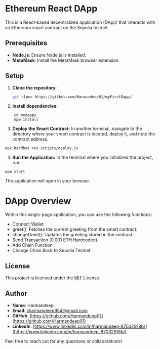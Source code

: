 # Ethereum React DApp

This is a React-based decentralized application (DApp) that interacts with an Ethereum smart contract on the Sepolia testnet.

## Prerequisites

- **Node.js**: Ensure Node.js is installed.
- **MetaMask**: Install the MetaMask browser extension.

## Setup

1. **Clone the repository**:

   ```bash
   git clone https://github.com/Harmandeep01/myFirstDapp/
   ```

2. **Install dependencies:** 
```
    cd mydapps
    npm install
```
3. **Deploy the Smart Contract:**
In another terminal, navigate to the directory where your smart contract is located, deploy it, and note the contract address.
```
npx hardhat run scripts/deploy.js
```

4. **Run the Application:**
In the terminal where you initialized the project, run:
```
npm start
```
The application will open in your browser.

# DApp Overview
Within this single-page application, you can use the following functions:

* Connect Wallet.
* greet(): Fetches the current greeting from the smart contract.
* changeGreet(): Updates the greeting stored in the contract.
* Send Transaction (0.001 ETH Hardcoded).
* Add Chain Function
* Change Chain Back to Sepolia Testnet

## License
This project is licensed under the [MIT](https://github.com/git/git-scm.com/blob/main/MIT-LICENSE.txt) License.

## Author

- **Name**: Harmandeep
- **Email**: [sharmandeep954@gmail.com](sharmandeep954@gmail.com)
- **GitHub**: [https://github.com/Harmandeep01](https://github.com/Harmandeep01)
- **LinkedIn**: [https://www.linkedin.com/in/harmandeep-87032918b/](https://www.linkedin.com/in/harmandeep-87032918b/)

Feel free to reach out for any questions or collaborations!
